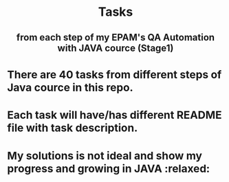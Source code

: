<!DOCTYPE html>
 <html>
  <head>
    <meta charset="utf-8">
  </head>
  <body>
  <h1 align="center">Tasks</h1>
  <h2 align="center">from each step of my EPAM's QA Automation with JAVA cource (Stage1)<h2>
  <dr>
  <dr>
  <dr>
  <p><h3 align="left">There are 40 tasks from different steps of Java cource in this repo. </h3></p>
  <p><h3 align="left">Each task will have/has different README file with task description.</h3></p>
  <p><h3 align="left">My solutions is not ideal and show my progress and growing in JAVA :relaxed:</h3></p>
  </body>
 </html>
